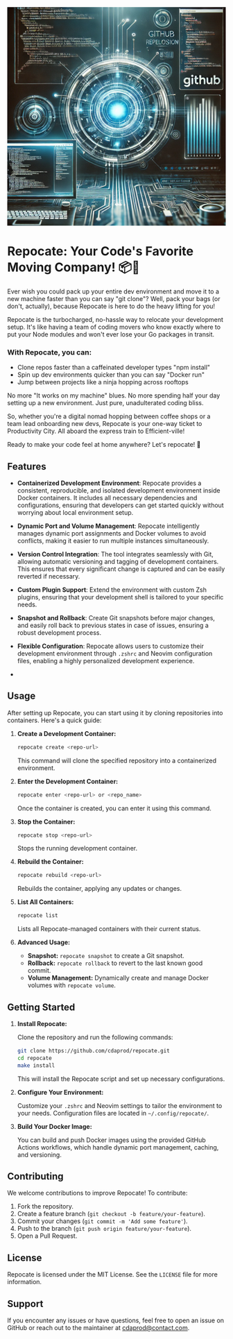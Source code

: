 <div align="center">
  <img src="public/photo.webp" alt="Repocate Image">
</div>

# Repocate: Your Code's Favorite Moving Company! 📦🚚

Ever wish you could pack up your entire dev environment and move it to a new machine faster than you can say "git clone"? Well, pack your bags (or don't, actually), because Repocate is here to do the heavy lifting for you!

Repocate is the turbocharged, no-hassle way to relocate your development setup. It's like having a team of coding movers who know exactly where to put your Node modules and won't ever lose your Go packages in transit.

### With Repocate, you can:

- Clone repos faster than a caffeinated developer types "npm install"
- Spin up dev environments quicker than you can say "Docker run"
- Jump between projects like a ninja hopping across rooftops

No more "It works on my machine" blues. No more spending half your day setting up a new environment. Just pure, unadulterated coding bliss.

So, whether you're a digital nomad hopping between coffee shops or a team lead onboarding new devs, Repocate is your one-way ticket to Productivity City. All aboard the express train to Efficient-ville!

Ready to make your code feel at home anywhere? Let's repocate! 🚀


## Features

- **Containerized Development Environment**: Repocate provides a consistent, reproducible, and isolated development environment inside Docker containers. It includes all necessary dependencies and configurations, ensuring that developers can get started quickly without worrying about local environment setup.

- **Dynamic Port and Volume Management**: Repocate intelligently manages dynamic port assignments and Docker volumes to avoid conflicts, making it easier to run multiple instances simultaneously.

- **Version Control Integration**: The tool integrates seamlessly with Git, allowing automatic versioning and tagging of development containers. This ensures that every significant change is captured and can be easily reverted if necessary.

- **Custom Plugin Support**: Extend the environment with custom Zsh plugins, ensuring that your development shell is tailored to your specific needs.

- **Snapshot and Rollback**: Create Git snapshots before major changes, and easily roll back to previous states in case of issues, ensuring a robust development process.

- **Flexible Configuration**: Repocate allows users to customize their development environment through `.zshrc` and Neovim configuration files, enabling a highly personalized development experience.
- 

## Usage

After setting up Repocate, you can start using it by cloning repositories into containers. Here's a quick guide:

1. **Create a Development Container:**

   ```sh
   repocate create <repo-url>
   ```

   This command will clone the specified repository into a containerized environment.

2. **Enter the Development Container:**

   ```sh
   repocate enter <repo-url> or <repo_name>
   ```

   Once the container is created, you can enter it using this command.

3. **Stop the Container:**

   ```sh
   repocate stop <repo-url>
   ```

   Stops the running development container.

4. **Rebuild the Container:**

   ```sh
   repocate rebuild <repo-url>
   ```

   Rebuilds the container, applying any updates or changes.

5. **List All Containers:**

   ```sh
   repocate list
   ```

   Lists all Repocate-managed containers with their current status.

6. **Advanced Usage:**

   - **Snapshot:** `repocate snapshot` to create a Git snapshot.
   - **Rollback:** `repocate rollback` to revert to the last known good commit.
   - **Volume Management:** Dynamically create and manage Docker volumes with `repocate volume`.

## Getting Started

1. **Install Repocate:**

   Clone the repository and run the following commands:

   ```sh
   git clone https://github.com/cdaprod/repocate.git
   cd repocate
   make install
   ```

   This will install the Repocate script and set up necessary configurations.

2. **Configure Your Environment:**

   Customize your `.zshrc` and Neovim settings to tailor the environment to your needs. Configuration files are located in `~/.config/repocate/`.

3. **Build Your Docker Image:**

   You can build and push Docker images using the provided GitHub Actions workflows, which handle dynamic port management, caching, and versioning.

## Contributing

We welcome contributions to improve Repocate! To contribute:

1. Fork the repository.
2. Create a feature branch (`git checkout -b feature/your-feature`).
3. Commit your changes (`git commit -m 'Add some feature'`).
4. Push to the branch (`git push origin feature/your-feature`).
5. Open a Pull Request.

## License

Repocate is licensed under the MIT License. See the `LICENSE` file for more information.

## Support

If you encounter any issues or have questions, feel free to open an issue on GitHub or reach out to the maintainer at cdaprod@contact.com.

